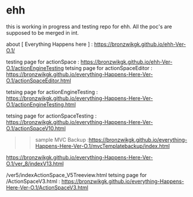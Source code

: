 # ehh
this is working in progress and testing repo for ehh. All the poc's are supposed to be merged in int.

about  [ Everything Happens here ] : https://bronzwikgk.github.io/ehh-Ver-O.1/

testing page for actionSpace : https://bronzwikgk.github.io/ehh-Ver-O.1/actionEngineTesting
tetsing page for actionSpaceEditor : https://bronzwikgk.github.io/everything-Happens-Here-Ver-O.1/actionSpaceEditor.html

tetsing page for actionEngineTesting : https://bronzwikgk.github.io/everything-Happens-Here-Ver-O.1/actionEngineTesting.html

>>>
tetsing page for actionSpaceTesting : https://bronzwikgk.github.io/everything-Happens-Here-Ver-O.1/actionSpaceV10.html

>> sample MVC Backup :https://bronzwikgk.github.io/everything-Happens-Here-Ver-O.1/mvcTemplatebackup/index.html




 https://bronzwikgk.github.io/everything-Happens-Here-Ver-O.1/ver_8/indexV13.html




/ver5/indexActionSpace_V5Treeview.html
tetsing page for /ActionSpaceV3.html : https://bronzwikgk.github.io/everything-Happens-Here-Ver-O.1/ActionSpaceV3.html





